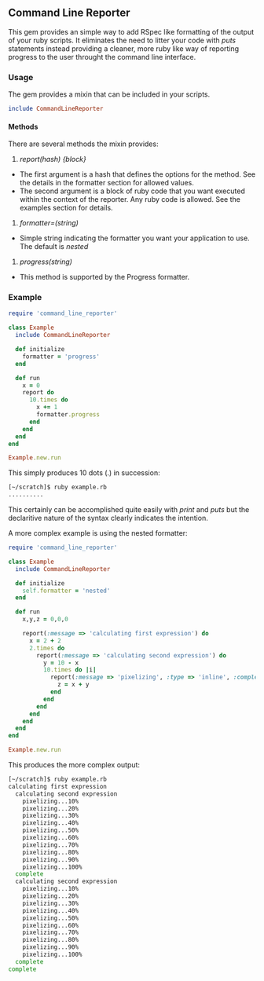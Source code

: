 ## Command Line Reporter

This gem provides an simple way to add RSpec like formatting of the output of your ruby scripts.  It
eliminates the need to litter your code with *puts* statements instead providing a cleaner, more
ruby like way of reporting progress to the user throught the command line interface.

### Usage

The gem provides a mixin that can be included in your scripts.

```ruby
include CommandLineReporter
```

#### Methods

There are several methods the mixin provides:

1. _report(hash) {block}_
  * The first argument is a hash that defines the options for the method. See the details in the
    formatter section for allowed values.
  * The second argument is a block of ruby code that you want executed within the context of the
    reporter.  Any ruby code is allowed.  See the examples section for details.
1. _formatter=(string)_
  * Simple string indicating the formatter you want your application to use.  The default is
    _nested_
1. _progress(string)_
  * This method is supported by the Progress formatter.

### Example

```ruby
require 'command_line_reporter'

class Example
  include CommandLineReporter

  def initialize
    formatter = 'progress'
  end

  def run
    x = 0
    report do
      10.times do
        x += 1
        formatter.progress
      end
    end
  end
end

Example.new.run
```

This simply produces 10 dots (.) in succession:

```bash
[~/scratch]$ ruby example.rb
..........
```

This certainly can be accomplished quite easily with _print_ and _puts_ but the declaritive nature
of the syntax clearly indicates the intention.

A more complex example is using the nested formatter:

```ruby
require 'command_line_reporter'

class Example
  include CommandLineReporter

  def initialize
    self.formatter = 'nested'
  end

  def run
    x,y,z = 0,0,0

    report(:message => 'calculating first expression') do
      x = 2 + 2
      2.times do
        report(:message => 'calculating second expression') do
          y = 10 - x
          10.times do |i|
            report(:message => 'pixelizing', :type => 'inline', :complete => "#{i*10+10}%") do
              z = x + y
            end
          end
        end
      end
    end
  end
end

Example.new.run

```

This produces the more complex output:

```bash
[~/scratch]$ ruby example.rb
calculating first expression
  calculating second expression
    pixelizing...10%
    pixelizing...20%
    pixelizing...30%
    pixelizing...40%
    pixelizing...50%
    pixelizing...60%
    pixelizing...70%
    pixelizing...80%
    pixelizing...90%
    pixelizing...100%
  complete
  calculating second expression
    pixelizing...10%
    pixelizing...20%
    pixelizing...30%
    pixelizing...40%
    pixelizing...50%
    pixelizing...60%
    pixelizing...70%
    pixelizing...80%
    pixelizing...90%
    pixelizing...100%
  complete
complete
```
